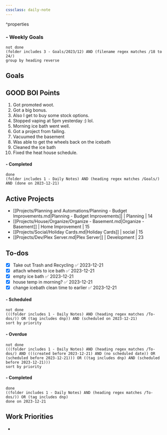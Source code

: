 ```yaml
---
cssclass: daily-note
---
```

^properties
### - Weekly Goals
```tasks
not done
(folder includes 3 - Goals/2023/12) AND (filename regex matches /18 to 24/)
group by heading reverse
```
## Goals
## GOOD BOI Points
1. Got promoted woot.
2. Got a big bonus.
3. Also I get to buy some stock options.
4. Stopped vaping at 5pm yesterday :) lol.
5. Morning ice bath went well.
6. Got a project from failing.
7.  Vacuumed the basement
8. Was able to get the wheels back on the icebath
9. Cleaned the ice bath
10. Fixed the heat house schedule.
#### - Completed
```tasks
done
(folder includes 1 - Daily Notes) AND (heading regex matches /Goals/) AND (done on 2023-12-21)
```

## Active Projects
- [[Projects/Planning and Automations/Planning - Budget Improvements.md|Planning - Budget Improvements]] | Planning | 14
- [[Projects/House/Organize/Organize - Basement.md|Organize - Basement]] | Home Improvement | 15
- [[Projects/Social/Holiday Cards.md|Holiday Cards]] | social | 15
- [[Projects/Dev/Plex Server.md|Plex Server]] | Development | 23
## To-dos
- [x] Take out Trash and Recycling ✅ 2023-12-21
- [x] attach wheels to ice bath ✅ 2023-12-21
- [x] empty ice bath ✅ 2023-12-21
- [x] house temp in morning? ✅ 2023-12-21
- [x] change icebath clean time to earlier ✅ 2023-12-21

#### - Scheduled
```tasks
not done
(((folder includes 1 - Daily Notes) AND (heading regex matches /To-dos/)) OR (tag includes dnp)) AND (scheduled on 2023-12-21)
sort by priority
```
#### - Overdue
```tasks
not done
(((folder includes 1 - Daily Notes) AND (heading regex matches /To-dos/) AND (((created before 2023-12-21) AND (no scheduled date)) OR (scheduled before 2023-12-21))) OR ((tag includes dnp) AND (scheduled before 2023-12-21)))
sort by priority
```
#### - Completed
```tasks
done
((folder includes 1 - Daily Notes) AND (heading regex matches /To-dos/)) OR (tag includes dnp)
done on 2023-12-21
```

## Work Priorities
- 
